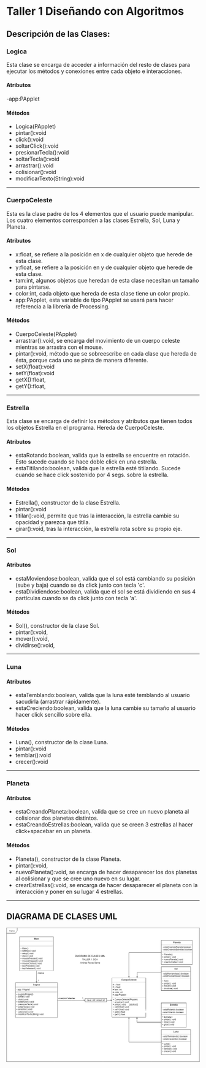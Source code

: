 # Taller 1 Diseñando con Algoritmos
## Descripción de las Clases:

### Logica
Esta clase se encarga de acceder a información del resto de clases para ejecutar los métodos y conexiones entre cada objeto e interacciones.

#### Atributos
  -app:PApplet
#### Métodos
- Logica(PApplet)
- pintar():void
- click():void
- soltarClick():void
- presionarTecla():void
- soltarTecla():void
- arrastrar():void
- colisionar():void
- modificarTexto(String):void
----------------------------------------------------------------------------------------------------------------------------------------
### CuerpoCeleste
Esta es la clase padre de los 4 elementos que el usuario puede manipular. Los cuatro elementos corresponden a las clases Estrella, Sol, Luna y Planeta. 

#### Atributos
  - x:float, se refiere a la posición en x de cualquier objeto que herede de esta clase.
  - y:float, se refiere a la posición en y de cualquier objeto que herede de esta clase.
  - tam:int, algunos objetos que heredan de esta clase necesitan un tamaño para pintarse.
  - color:int, cada objeto que hereda de esta clase tiene un color propio.
  - app:PApplet, esta variable de tipo PApplet se usará para hacer referencia a la librería de Processing.
#### Métodos
  - CuerpoCeleste(PApplet)
  - arrastrar():void, se encarga del movimiento de un cuerpo celeste mientras se arrastra con el mouse.
  - pintar():void, método que se sobreescribe en cada clase que hereda de ésta, porque cada uno se pinta de manera diferente.
  - setX(float):void
  - setY(float):void 
  - getX():float, 
  - getY():float, 
----------------------------------------------------------------------------------------------------------------------------------------
### Estrella
Esta clase se encarga de definir los métodos y atributos que tienen todos los objetos Estrella en el programa. Hereda de CuerpoCeleste.
#### Atributos
  - estaRotando:boolean, valida que la estrella se encuentre en rotación. Esto sucede cuando se hace doble click en una estrella.
  - estaTitilando:boolean, valida que la estrella esté titilando. Sucede cuando se hace click sostenido por 4 segs. sobre la estrella.
#### Métodos
  - Estrella(), constructor de la clase Estrella.
  - pintar():void
  - titilar():void, permite que tras la interacción, la estrella cambie su opacidad y parezca que titila.
  - girar():void, tras la interacción, la estrella rota sobre su propio eje.
----------------------------------------------------------------------------------------------------------------------------------------
### Sol
#### Atributos
  - estaMoviendose:boolean, valida que el sol está cambiando su posición (sube y baja) cuando se da click junto con tecla 'c'.
  - estaDividiendose:boolean, valida que el sol se está dividiendo en sus 4 partículas cuando se da click junto con tecla 'a'. 
#### Métodos
  - Sol(), constructor de la clase Sol.
  - pintar():void,
  - mover():void,
  - dividirse():void,
----------------------------------------------------------------------------------------------------------------------------------------
### Luna
#### Atributos
  - estaTemblando:boolean, valida que la luna esté temblando al usuario sacudirla (arrastrar rápidamente).
  - estaCreciendo:boolean, valida que la luna cambie su tamaño al usuario hacer click sencillo sobre ella.
#### Métodos
  - Luna(), constructor de la clase Luna.
  - pintar():void
  - temblar():void
  - crecer():void
----------------------------------------------------------------------------------------------------------------------------------------
### Planeta
#### Atributos
  - estaCreandoPlaneta:boolean, valida que se cree un nuevo planeta al colisionar dos planetas distintos.
  - estaCreandoEstrellas:boolean, valida que se creen 3 estrellas al hacer click+spacebar en un planeta.
#### Métodos
  - Planeta(), constructor de la clase Planeta.
  - pintar():void,
  - nuevoPlaneta():void, se encarga de hacer desaparecer los dos planetas al colisionar y que se cree uno nuevo en su lugar. 
  - crearEstrellas():void, se encarga de hacer desaparecer el planeta con la interacción y poner en su lugar 4 estrellas.

---------------------------------------------------------------------------------------------------------------------------------------- 
## DIAGRAMA DE CLASES UML
![GitHub Logo](https://raw.githubusercontent.com/AndreaReyesSerna/dca_TALLER1/master/Taller%201%20UML.png)
